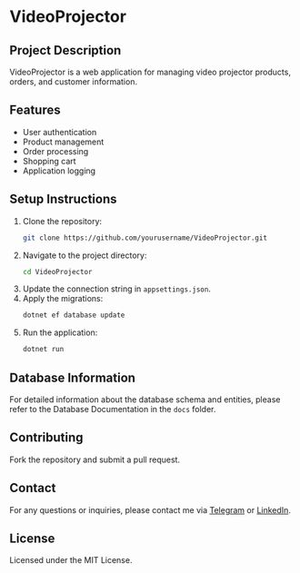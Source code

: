 # VideoProjector

## Project Description
VideoProjector is a web application for managing video projector products, orders, and customer information.

## Features
- User authentication
- Product management
- Order processing
- Shopping cart
- Application logging

## Setup Instructions
1. Clone the repository:
    ```sh
    git clone https://github.com/yourusername/VideoProjector.git
    ```
2. Navigate to the project directory:
    ```sh
    cd VideoProjector
    ```
3. Update the connection string in `appsettings.json`.
4. Apply the migrations:
    ```sh
    dotnet ef database update
    ```
5. Run the application:
    ```sh
    dotnet run
    ```

## Database Information
For detailed information about the database schema and entities, please refer to the Database Documentation in the `docs` folder.

## Contributing
Fork the repository and submit a pull request.

## Contact
For any questions or inquiries, please contact me via [Telegram](https://t.me/rezatajari70) or [LinkedIn](https://www.linkedin.com/in/reza-tajari-971818151).

## License
Licensed under the MIT License.
